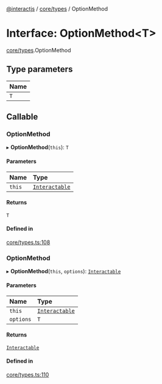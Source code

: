 [@interactjs](../README.md) / [core/types](../modules/core_types.md) / OptionMethod

# Interface: OptionMethod\<T\>

[core/types](../modules/core_types.md).OptionMethod

## Type parameters

| Name |
| :------ |
| `T` |

## Callable

### OptionMethod

▸ **OptionMethod**(`this`): `T`

#### Parameters

| Name | Type |
| :------ | :------ |
| `this` | [`Interactable`](../classes/core_Interactable.Interactable.md) |

#### Returns

`T`

#### Defined in

[core/types.ts:108](https://github.com/ehtick/interact.js/blob/d3d4746/packages/@interactjs/core/types.ts#L108)

### OptionMethod

▸ **OptionMethod**(`this`, `options`): [`Interactable`](../classes/core_Interactable.Interactable.md)

#### Parameters

| Name | Type |
| :------ | :------ |
| `this` | [`Interactable`](../classes/core_Interactable.Interactable.md) |
| `options` | `T` |

#### Returns

[`Interactable`](../classes/core_Interactable.Interactable.md)

#### Defined in

[core/types.ts:110](https://github.com/ehtick/interact.js/blob/d3d4746/packages/@interactjs/core/types.ts#L110)
